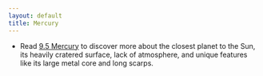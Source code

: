 ```yaml
---
layout: default
title: Mercury
---
```


- Read [9.5 Mercury](https://openstax.org/books/astronomy-2e/pages/9-5-mercury) to discover more about the closest planet to the Sun, its heavily cratered surface, lack of atmosphere, and unique features like its large metal core and long scarps.
